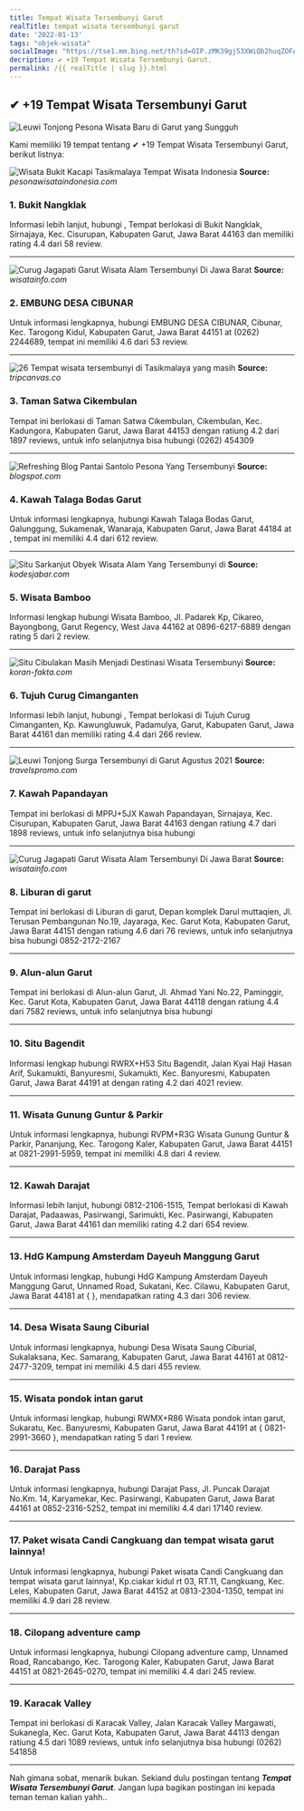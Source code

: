 ```yaml
---
title: Tempat Wisata Tersembunyi Garut
realTitle: tempat wisata tersembunyi garut
date: '2022-01-13'
tags: "objek-wisata"
socialImage: "https://tse1.mm.bing.net/th?id=OIP.zMK39gj53XWiQb2huqZOFAHaHa&amp;pid=15.1"
decription: ✔ +19 Tempat Wisata Tersembunyi Garut.
permalink: /{{ realTitle | slug }}.html
---
```


## ✔ +19 Tempat Wisata Tersembunyi Garut

![Leuwi Tonjong Pesona Wisata Baru di Garut yang Sungguh ](https://ngadem.com/wp-content/uploads/2017/01/leuwi-tonjong.jpg)



Kami memiliki 19 tempat tentang ✔ +19 Tempat Wisata Tersembunyi Garut, berikut listnya:



![Wisata Bukit Kacapi Tasikmalaya  Tempat Wisata Indonesia](https://tse3.mm.bing.net/th?id=OIP.XvKwWONpyZHmAhO_ZRghWgHaFj&amp;pid=15.1)
**Source:** _pesonawisataindonesia.com_


### 1. Bukit Nangklak



Informasi lebih lanjut, hubungi , Tempat berlokasi di Bukit Nangklak, Sirnajaya, Kec. Cisurupan, Kabupaten Garut, Jawa Barat 44163 dan memiliki rating 4.4 dari 58 review.

---


![Curug Jagapati Garut Wisata Alam Tersembunyi Di Jawa Barat ](https://tse1.mm.bing.net/th?id=OIP.HsR0xTzJnXnN3pwAE-MXKwHaJQ&amp;pid=15.1)
**Source:** _wisatainfo.com_


### 2. EMBUNG DESA CIBUNAR



Untuk informasi lengkapnya, hubungi EMBUNG DESA CIBUNAR, Cibunar, Kec. Tarogong Kidul, Kabupaten Garut, Jawa Barat 44151 at (0262) 2244689, tempat ini memiliki 4.6 dari 53 review.

---


![26 Tempat wisata tersembunyi di Tasikmalaya yang masih ](https://tse3.mm.bing.net/th?id=OIP.eCpITSl_aF_6CIUehh1VJgHaJ6&amp;pid=15.1)
**Source:** _tripcanvas.co_


### 3. Taman Satwa Cikembulan



Tempat ini berlokasi di Taman Satwa Cikembulan, Cikembulan, Kec. Kadungora, Kabupaten Garut, Jawa Barat 44153 dengan ratiung 4.2 dari 1897 reviews, untuk info selanjutnya bisa hubungi (0262) 454309

---


![Refreshing Blog Pantai Santolo  Pesona Yang Tersembunyi](https://tse2.mm.bing.net/th?id=OIP.r6xbpLsmRZWxE3niMAnT5gHaEA&amp;pid=15.1)
**Source:** _blogspot.com_


### 4. Kawah Talaga Bodas Garut



Untuk informasi lengkapnya, hubungi Kawah Talaga Bodas Garut, Galunggung, Sukamenak, Wanaraja, Kabupaten Garut, Jawa Barat 44184 at , tempat ini memiliki 4.4 dari 612 review.

---


![Situ Sarkanjut Obyek Wisata Alam Yang Tersembunyi di ](https://tse1.mm.bing.net/th?id=OIP.TDYcsfCi2kx_uPzgTXRXcgAAAA&amp;pid=15.1)
**Source:** _kodesjabar.com_


### 5. Wisata Bamboo



Informasi lengkap hubungi Wisata Bamboo, Jl. Padarek Kp, Cikareo, Bayongbong, Garut Regency, West Java 44162 at 0896-6217-6889 dengan rating 5 dari 2 review.

---


![Situ Cibulakan Masih Menjadi Destinasi Wisata Tersembunyi ](https://tse4.mm.bing.net/th?id=OIP.tf3FGdzgZlgmG-ZXMOQ-3AHaEJ&amp;pid=15.1)
**Source:** _koran-fakta.com_


### 6. Tujuh Curug Cimanganten



Informasi lebih lanjut, hubungi , Tempat berlokasi di Tujuh Curug Cimanganten, Kp. Kawungluwuk, Padamulya, Garut, Kabupaten Garut, Jawa Barat 44161 dan memiliki rating 4.4 dari 266 review.

---


![Leuwi Tonjong Surga Tersembunyi di Garut Agustus 2021 ](https://tse2.mm.bing.net/th?id=OIP.j6-aSD-UnDEawPxbO4G_hwHaFj&amp;pid=15.1)
**Source:** _travelspromo.com_


### 7. Kawah Papandayan



Tempat ini berlokasi di MPPJ+5JX Kawah Papandayan, Sirnajaya, Kec. Cisurupan, Kabupaten Garut, Jawa Barat 44163 dengan ratiung 4.7 dari 1898 reviews, untuk info selanjutnya bisa hubungi 

---


![Curug Jagapati Garut Wisata Alam Tersembunyi Di Jawa Barat ](https://tse4.mm.bing.net/th?id=OIP.uDxB0Kvy6SDxhAlvjIm6AQHaJQ&amp;pid=15.1)
**Source:** _wisatainfo.com_


### 8. Liburan di garut



Tempat ini berlokasi di Liburan di garut, Depan komplek Darul muttaqien, Jl. Terusan Pembangunan No.19, Jayaraga, Kec. Garut Kota, Kabupaten Garut, Jawa Barat 44151 dengan ratiung 4.6 dari 76 reviews, untuk info selanjutnya bisa hubungi 0852-2172-2167

---


### 9. Alun-alun Garut



Tempat ini berlokasi di Alun-alun Garut, Jl. Ahmad Yani No.22, Paminggir, Kec. Garut Kota, Kabupaten Garut, Jawa Barat 44118 dengan ratiung 4.4 dari 7582 reviews, untuk info selanjutnya bisa hubungi 

---


### 10. Situ Bagendit



Informasi lengkap hubungi RWRX+H53 Situ Bagendit, Jalan Kyai Haji Hasan Arif, Sukamukti, Banyuresmi, Sukamukti, Kec. Banyuresmi, Kabupaten Garut, Jawa Barat 44191 at  dengan rating 4.2 dari 4021 review.

---


### 11. Wisata Gunung Guntur &amp; Parkir



Untuk informasi lengkapnya, hubungi RVPM+R3G Wisata Gunung Guntur &amp; Parkir, Pananjung, Kec. Tarogong Kaler, Kabupaten Garut, Jawa Barat 44151 at 0821-2991-5959, tempat ini memiliki 4.8 dari 4 review.

---


### 12. Kawah Darajat



Informasi lebih lanjut, hubungi 0812-2106-1515, Tempat berlokasi di Kawah Darajat, Padaawas, Pasirwangi, Sarimukti, Kec. Pasirwangi, Kabupaten Garut, Jawa Barat 44161 dan memiliki rating 4.2 dari 654 review.

---


### 13. HdG Kampung Amsterdam Dayeuh Manggung Garut



Untuk informasi lengkap, hubungi HdG Kampung Amsterdam Dayeuh Manggung Garut, Unnamed Road, Sukatani, Kec. Cilawu, Kabupaten Garut, Jawa Barat 44181 at {  }, mendapatkan rating 4.3 dari 306 review.

---


### 14. Desa Wisata Saung Ciburial



Untuk informasi lengkapnya, hubungi Desa Wisata Saung Ciburial, Sukalaksana, Kec. Samarang, Kabupaten Garut, Jawa Barat 44161 at 0812-2477-3209, tempat ini memiliki 4.5 dari 455 review.

---


### 15. Wisata pondok intan garut



Untuk informasi lengkap, hubungi RWMX+R86 Wisata pondok intan garut, Sukaratu, Kec. Banyuresmi, Kabupaten Garut, Jawa Barat 44191 at { 0821-2991-3660 }, mendapatkan rating 5 dari 1 review.

---


### 16. Darajat Pass



Untuk informasi lengkapnya, hubungi Darajat Pass, Jl. Puncak Darajat No.Km. 14, Karyamekar, Kec. Pasirwangi, Kabupaten Garut, Jawa Barat 44161 at 0852-2316-5252, tempat ini memiliki 4.4 dari 17140 review.

---


### 17. Paket wisata Candi Cangkuang dan tempat wisata garut lainnya!



Untuk informasi lengkapnya, hubungi Paket wisata Candi Cangkuang dan tempat wisata garut lainnya!, Kp.ciakar kidul rt 03, RT.11, Cangkuang, Kec. Leles, Kabupaten Garut, Jawa Barat 44152 at 0813-2304-1350, tempat ini memiliki 4.9 dari 28 review.

---


### 18. Cilopang adventure camp



Untuk informasi lengkapnya, hubungi Cilopang adventure camp, Unnamed Road, Rancabango, Kec. Tarogong Kaler, Kabupaten Garut, Jawa Barat 44151 at 0821-2645-0270, tempat ini memiliki 4.4 dari 245 review.

---


### 19. Karacak Valley



Tempat ini berlokasi di Karacak Valley, Jalan Karacak Valley Margawati, Sukanegla, Kec. Garut Kota, Kabupaten Garut, Jawa Barat 44113 dengan ratiung 4.5 dari 1089 reviews, untuk info selanjutnya bisa hubungi (0262) 541858

---









Nah gimana sobat, menarik bukan. Sekiand dulu postingan tentang ***Tempat Wisata Tersembunyi Garut***. Jangan lupa bagikan postingan ini kepada teman teman kalian yahh..
